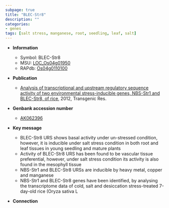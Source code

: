 ```yaml
---
subpage: true
title: "BLEC-Str8"
description: ""
categories:
- genes
tags: [salt stress, manganese, root, seedling, leaf, salt]
---
```


* **Information**  
    + Symbol: BLEC-Str8  
    + MSU: [LOC_Os04g01950](http://rice.plantbiology.msu.edu/cgi-bin/ORF_infopage.cgi?orf=LOC_Os04g01950)  
    + RAPdb: [Os04g0110100](http://rapdb.dna.affrc.go.jp/viewer/gbrowse_details/irgsp1?name=Os04g0110100)  

* **Publication**  
    + [Analysis of transcriptional and upstream regulatory sequence activity of two environmental stress-inducible genes, NBS-Str1 and BLEC-Str8, of rice](http://www.ncbi.nlm.nih.gov/pubmed?term=Analysis+of+transcriptional+and+upstream+regulatory+sequence+activity+of+two+environmental+stress-inducible+genes,+NBS-Str1+and+BLEC-Str8,+of+rice%5BTitle%5D), 2012, Transgenic Res.

* **Genbank accession number**  
    + [AK062396](http://www.ncbi.nlm.nih.gov/nuccore/AK062396)

* **Key message**  
    + BLEC-Str8 URS shows basal activity under un-stressed condition, however, it is inducible under salt stress condition in both root and leaf tissues in young seedling and mature plants
    + Activity of BLEC-Str8 URS has been found to be vascular tissue preferential, however, under salt stress condition its activity is also found in the mesophyll tissue
    + NBS-Str1 and BLEC-Str8 URSs are inducible by heavy metal, copper and manganese
    + NBS-Str1 and BLEC-Str8 genes have been identified, by analysing the transcriptome data of cold, salt and desiccation stress-treated 7-day-old rice (Oryza sativa L

* **Connection**  



